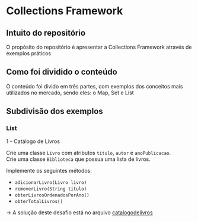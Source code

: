 # Collections Framework 

## Intuito do repositório 
O propósito do repositório é apresentar a Collections Framework através de exemplos práticos

## Como foi dividido o conteúdo
O conteúdo foi divido em três partes, com exemplos dos conceitos mais utilizados no mercado, sendo eles: o Map, Set e List

## Subdivisão dos exemplos
### List

1 – Catálogo de Livros

Crie uma classe `Livro` com atributos `titulo`, `autor` e `anoPublicacao`.  
Crie uma classe `Biblioteca` que possua uma lista de livros.

Implemente os seguintes métodos:
- `adicionarLivro(Livro livro)`
- `removerLivro(String titulo)`
- `obterLivrosOrdenadosPorAno()`
- `obterTotalLivros()`

-> A solução deste desafio está no arquivo [catalogodelivros](./catalogolivros) 


